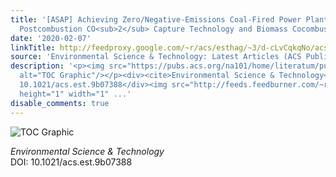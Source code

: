```yaml
---
title: '[ASAP] Achieving Zero/Negative-Emissions Coal-Fired Power Plants Using Amine-Based
  Postcombustion CO<sub>2</sub> Capture Technology and Biomass Cocombustion'
date: '2020-02-07'
linkTitle: http://feedproxy.google.com/~r/acs/esthag/~3/d-cLvCqkqNo/acs.est.9b07388
source: 'Environmental Science & Technology: Latest Articles (ACS Publications)'
description: '<p><img src="https://pubs.acs.org/na101/home/literatum/publisher/achs/journals/content/esthag/0/esthag.ahead-of-print/acs.est.9b07388/20200206/images/medium/es9b07388_0007.gif"
  alt="TOC Graphic"/></p><div><cite>Environmental Science & Technology</cite></div><div>DOI:
  10.1021/acs.est.9b07388</div><img src="http://feeds.feedburner.com/~r/acs/esthag/~4/d-cLvCqkqNo"
  height="1" width="1" ...'
disable_comments: true
---
```

<p><img src="https://pubs.acs.org/na101/home/literatum/publisher/achs/journals/content/esthag/0/esthag.ahead-of-print/acs.est.9b07388/20200206/images/medium/es9b07388_0007.gif" alt="TOC Graphic"/></p><div><cite>Environmental Science & Technology</cite></div><div>DOI: 10.1021/acs.est.9b07388</div><img src="http://feeds.feedburner.com/~r/acs/esthag/~4/d-cLvCqkqNo" height="1" width="1" ...